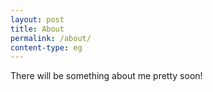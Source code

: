 ```yaml
---
layout: post
title: About
permalink: /about/
content-type: eg
---
```


There will be something about me pretty soon!

